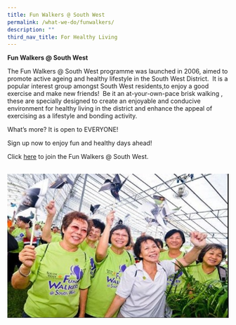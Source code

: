 ```yaml
---
title: Fun Walkers @ South West
permalink: /what-we-do/funwalkers/
description: ""
third_nav_title: For Healthy Living
---
```

**Fun Walkers @ South West**

The Fun Walkers @ South West programme was launched in 2006, aimed to promote active ageing and healthy lifestyle in the South West District.  It is a popular interest group amongst South West residents,to enjoy a good exercise and make new friends!  Be it an at-your-own-pace brisk walking , these are specially designed to create an enjoyable and conducive environment for healthy living in the district and enhance the appeal of exercising as a lifestyle and bonding activity.
  
What’s more? It is open to EVERYONE! 

Sign up now to enjoy fun and healthy days ahead! 

Click [here](https://www.cdc.gov.sg/docs/librariesprovider6/documents-swcdc/pdf-files/642b2521-217f-4fa6-8bc2-aa3685c915e6_fun_walkers_and_health_qigong_form_combined.pdf?sfvrsn=6707a88d_0) to join the Fun Walkers @ South West.

 ![](/images/What%20We%20Do/For%20Healthy%20Living/Fun%20Walkers%20P1.jpg)